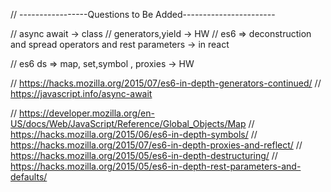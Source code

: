 // -----------------Questions to Be Added-----------------------

// async await -> class // generators,yield -> HW // es6 => deconstruction and spread operators and rest parameters -> in react

// es6 ds => map, set,symbol , proxies -> HW

// https://hacks.mozilla.org/2015/07/es6-in-depth-generators-continued/ // https://javascript.info/async-await

// https://developer.mozilla.org/en-US/docs/Web/JavaScript/Reference/Global_Objects/Map // https://hacks.mozilla.org/2015/06/es6-in-depth-symbols/ // https://hacks.mozilla.org/2015/07/es6-in-depth-proxies-and-reflect/ // https://hacks.mozilla.org/2015/05/es6-in-depth-destructuring/ // https://hacks.mozilla.org/2015/05/es6-in-depth-rest-parameters-and-defaults/